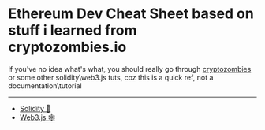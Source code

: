 # Ethereum Dev Cheat Sheet based on stuff i learned from cryptozombies.io

If you've no idea what's what, you should really go through [cryptozombies](https://cryptozombies.io) or some other solidity\web3.js tuts, coz this is a quick ref, not a documentation\tutorial

---

- [Solidity 🔮](https://github.com/DippyArtu/eth-cheat-sheet/blob/main/docs/Solidity.md)
- [Web3.js 🕸️](https://github.com/DippyArtu/eth-cheat-sheet/blob/main/docs/Web3.js.md)
